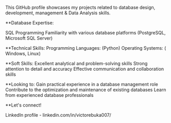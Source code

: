 This GitHub profile showcases my projects related to database design, development, management & Data Analysis skills.

**Database Expertise:

SQL Programming
Familiarity with various database platforms (PostgreSQL, Microsoft SQL Server)

**Technical Skills:
Programming Languages: (Python)
Operating Systems: ( Windows, Linux)

**Soft Skills:
Excellent analytical and problem-solving skills
Strong attention to detail and accuracy
Effective communication and collaboration skills

**Looking to:
Gain practical experience in a database management role
Contribute to the optimization and maintenance of existing databases
Learn from experienced database professionals

**Let's connect!

LinkedIn profile - linkedin.com/in/victorebuka007/

